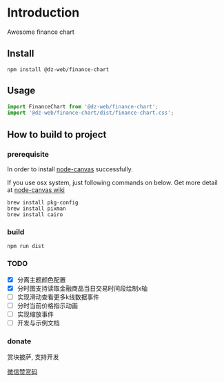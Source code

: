 # Introduction

Awesome finance chart


## Install

```shell
npm install @dz-web/finance-chart
```

## Usage

```jsx
import FinanceChart from '@dz-web/finance-chart';
import '@dz-web/finance-chart/dist/finance-chart.css';


```


## How to build to project


### prerequisite

In order to install [node-canvas](https://www.npmjs.com/package/canvas) successfully.

If you use osx system, just following commands on below. Get more detail at [node-canvas wiki](https://github.com/Automattic/node-canvas/wiki/_pages)

```shell
brew install pkg-config
brew install pixman
brew install cairo
```

### build

```shell
npm run dist
```

### TODO

- [x] 分离主题颜色配置
- [x] 分时图支持读取金融商品当日交易时间段绘制x轴
- [ ] 实现滑动查看更多k线数据事件
- [ ] 分时当前价格指示动画
- [ ] 实现缩放事件
- [ ] 开发与示例文档

### donate

赏块披萨, 支持开发

[微信赞赏码](https://github.com/dz-web/finance-chart/issues/1)
